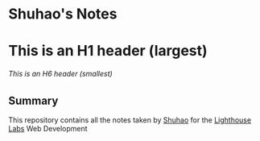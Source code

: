 # Shuhao's Notes

# This is an H1 header (largest)
###### This is an H6 header (smallest)

## Summary
This repository contains all the notes taken by [Shuhao](https://github.com/ShuhaoZQGG) for the [Lighthouse Labs](https://www.lighthouselabs.ca/) Web Development 

